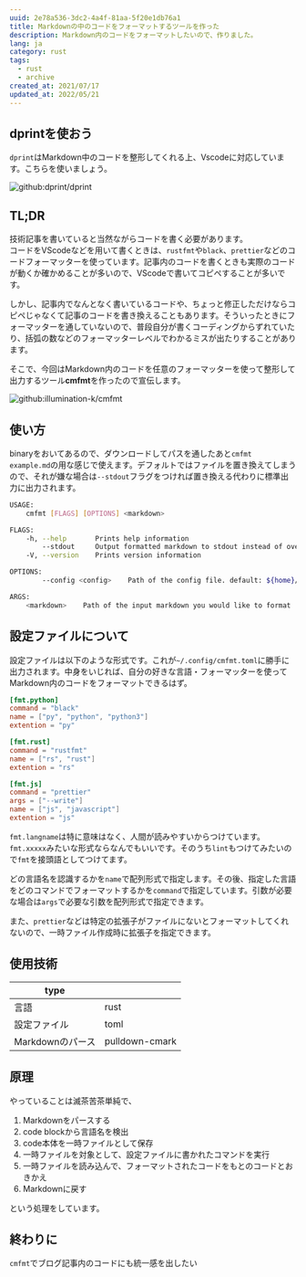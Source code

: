 ```yaml
---
uuid: 2e78a536-3dc2-4a4f-81aa-5f20e1db76a1
title: Markdownの中のコードをフォーマットするツールを作った
description: Markdown内のコードをフォーマットしたいので、作りました。
lang: ja
category: rust
tags:
  - rust
  - archive
created_at: 2021/07/17
updated_at: 2022/05/21
---
```


## dprintを使おう

`dprint`はMarkdown中のコードを整形してくれる上、Vscodeに対応しています。こちらを使いましょう。

![github:dprint/dprint](github:dprint/dprint)

## TL;DR

技術記事を書いていると当然ながらコードを書く必要があります。\
コードをVScodeなどを用いて書くときは、`rustfmt`や`black`、`prettier`などのコードフォーマッターを使っています。記事内のコードを書くときも実際のコードが動くか確かめることが多いので、VScodeで書いてコピペすることが多いです。

しかし、記事内でなんとなく書いているコードや、ちょっと修正しただけならコピペじゃなくて記事のコードを書き換えることもあります。そういったときにフォーマッターを通していないので、普段自分が書くコーディングからずれていたり、括弧の数などのフォーマッターレベルでわかるミスが出たりすることがあります。

そこで、今回はMarkdown内のコードを任意のフォーマッターを使って整形して出力するツール**cmfmt**を作ったので宣伝します。

![github:illumination-k/cmfmt](github:illumination-k/cmfmt)

## 使い方

binaryをおいてあるので、ダウンロードしてパスを通したあと`cmfmt example.md`の用な感じで使えます。デフォルトではファイルを置き換えてしまうので、それが嫌な場合は`--stdout`フラグをつければ置き換える代わりに標準出力に出力されます。

```bash
USAGE:
    cmfmt [FLAGS] [OPTIONS] <markdown>

FLAGS:
    -h, --help       Prints help information
        --stdout     Output formatted markdown to stdout instead of overwrite the input markdown
    -V, --version    Prints version information

OPTIONS:
        --config <config>    Path of the config file. default: ${home}/.config/cmfmt.toml

ARGS:
    <markdown>    Path of the input markdown you would like to format
```

## 設定ファイルについて

設定ファイルは以下のような形式です。これが`~/.config/cmfmt.toml`に勝手に出力されます。中身をいじれば、自分の好きな言語・フォーマッターを使ってMarkdown内のコードをフォーマットできるはず。

```toml
[fmt.python]
command = "black"
name = ["py", "python", "python3"]
extention = "py"

[fmt.rust]
command = "rustfmt"
name = ["rs", "rust"]
extention = "rs"

[fmt.js]
command = "prettier"
args = ["--write"]
name = ["js", "javascript"]
extention = "js"
```

`fmt.langname`は特に意味はなく、人間が読みやすいからつけています。`fmt.xxxxx`みたいな形式ならなんでもいいです。そのうち`lint`もつけてみたいので`fmt`を接頭語としてつけてます。

どの言語名を認識するかを`name`で配列形式で指定します。その後、指定した言語をどのコマンドでフォーマットするかを`command`で指定しています。引数が必要な場合は`args`で必要な引数を配列形式で指定できます。

また、`prettier`などは特定の拡張子がファイルにないとフォーマットしてくれないので、一時ファイル作成時に拡張子を指定できます。

## 使用技術

| type         |                |
| ------------ | -------------- |
| 言語           | rust           |
| 設定ファイル       | toml           |
| Markdownのパース | pulldown-cmark |

## 原理

やっていることは滅茶苦茶単純で、

1. Markdownをパースする
2. code blockから言語名を検出
3. code本体を一時ファイルとして保存
4. 一時ファイルを対象として、設定ファイルに書かれたコマンドを実行
5. 一時ファイルを読み込んで、フォーマットされたコードをもとのコードとおきかえ
6. Markdownに戻す

という処理をしています。

## 終わりに

`cmfmt`でブログ記事内のコードにも統一感を出したい
